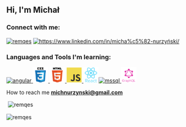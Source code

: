 
<h2>Hi, I'm Michał</h2>
<h3 align="left">Connect with me:</h3>  
<p align="left">  
<a href="https://twitter.com/remqes" target="blank"><img align="center" src="https://raw.githubusercontent.com/rahuldkjain/github-profile-readme-generator/master/src/images/icons/Social/twitter.svg" alt="remqes" height="30" width="40" /></a>  
<a href="https://www.linkedin.com/in/micha%c5%82-nurzyński/" target="blank"><img align="center" src="https://raw.githubusercontent.com/rahuldkjain/github-profile-readme-generator/master/src/images/icons/Social/linked-in-alt.svg" alt="https://www.linkedin.com/in/micha%c5%82-nurzyński/" height="30" width="40" /></a>  
</p>  
  
<h3 align="left">Languages and Tools I'm learning:</h3>  
<p align="left"> <a href="https://angular.io" target="_blank" rel="noreferrer"> <img src="https://angular.io/assets/images/logos/angular/angular.svg" alt="angular" width="40" height="40"/> </a> <a href="https://www.w3schools.com/css/" target="_blank" rel="noreferrer"> <img src="https://raw.githubusercontent.com/devicons/devicon/master/icons/css3/css3-original-wordmark.svg" alt="css3" width="40" height="40"/> </a> <a href="https://expressjs.com" target="_blank" rel="noreferrer">  <img src="https://raw.githubusercontent.com/devicons/devicon/master/icons/html5/html5-original-wordmark.svg" alt="html5" width="40" height="40"/> </a> <a href="https://developer.mozilla.org/en-US/docs/Web/JavaScript" target="_blank" rel="noreferrer"> <img src="https://raw.githubusercontent.com/devicons/devicon/master/icons/javascript/javascript-original.svg" alt="javascript" width="40" height="40"/> </a> <a href="https://www.microsoft.com/en-us/sql-server" target="_blank" rel="noreferrer">  <img src="https://raw.githubusercontent.com/devicons/devicon/master/icons/react/react-original-wordmark.svg" alt="react" width="40" height="40"/><img src="https://www.svgrepo.com/show/303229/microsoft-sql-server-logo.svg" alt="mssql" width="40" height="40"/> </a> <a href="https://nodejs.org" target="_blank" rel="noreferrer"><img src="https://raw.githubusercontent.com/devicons/devicon/master/icons/graphql/graphql-original-wordmark.svg" alt="graphql" width="40" height="40"/> </a> </p>  

How to reach me **michnurzynski@gmail.com**  
<p>&nbsp;<img align="center" src="https://github-readme-stats.vercel.app/api?username=remqes&show_icons=true&locale=en&theme=dark" alt="remqes" /></p>  
  
<p><img align="center" src="https://github-readme-streak-stats.herokuapp.com/?user=remqes&theme=dark" alt="remqes" /></p>
